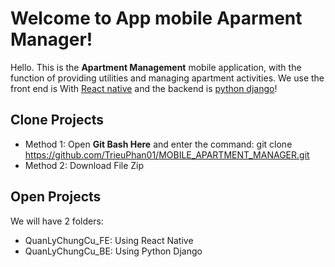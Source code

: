 # Welcome to App mobile Aparment Manager!

Hello. This is the **Apartment Management**  mobile application, with the function of providing utilities and managing apartment activities. We use the front end is With [React native](https://reactnative.dev/)  and the backend is [python django](https://docs.djangoproject.com/en/5.0/)!



## Clone Projects
- Method 1: Open **Git Bash Here** and enter the command: git clone https://github.com/TrieuPhan01/MOBILE_APARTMENT_MANAGER.git
- Method 2: Download File Zip



## Open Projects 

We will have 2 folders:
 - QuanLyChungCu_FE: Using React Native
 - QuanLyChungCu_BE: Using Python Django
